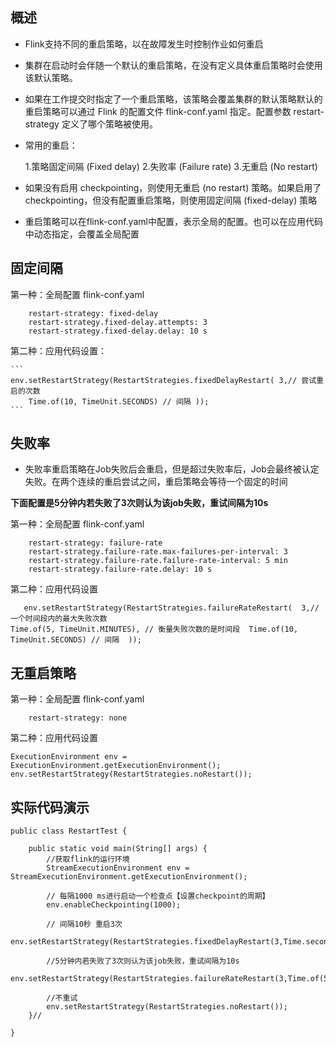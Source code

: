 
## 概述

* Flink支持不同的重启策略，以在故障发生时控制作业如何重启
* 集群在启动时会伴随一个默认的重启策略，在没有定义具体重启策略时会使用该默认策略。
* 如果在工作提交时指定了一个重启策略，该策略会覆盖集群的默认策略默认的重启策略可以通过 Flink 的配置文件 flink-conf.yaml 指定。配置参数 restart-strategy 定义了哪个策略被使用。
* 常用的重启：

  1.策略固定间隔 (Fixed delay)
  2.失败率 (Failure rate)
  3.无重启 (No restart)

* 如果没有启用 checkpointing，则使用无重启 (no restart) 策略。如果启用了 checkpointing，但没有配置重启策略，则使用固定间隔 (fixed-delay) 策略
* 重启策略可以在flink-conf.yaml中配置，表示全局的配置。也可以在应用代码中动态指定，会覆盖全局配置


## 固定间隔

第一种：全局配置 flink-conf.yaml
```
	restart-strategy: fixed-delay 
	restart-strategy.fixed-delay.attempts: 3 
	restart-strategy.fixed-delay.delay: 10 s
```
第二种：应用代码设置：

    ```
    env.setRestartStrategy(RestartStrategies.fixedDelayRestart( 3,// 尝试重启的次数 
        Time.of(10, TimeUnit.SECONDS) // 间隔 ));
    ```

## 失败率

* 失败率重启策略在Job失败后会重启，但是超过失败率后，Job会最终被认定失败。在两个连续的重启尝试之间，重启策略会等待一个固定的时间

**下面配置是5分钟内若失败了3次则认为该job失败，重试间隔为10s**

第一种：全局配置 flink-conf.yaml
```
    restart-strategy: failure-rate  
	restart-strategy.failure-rate.max-failures-per-interval: 3  
	restart-strategy.failure-rate.failure-rate-interval: 5 min  
	restart-strategy.failure-rate.delay: 10 s
```

第二种：应用代码设置

```
   env.setRestartStrategy(RestartStrategies.failureRateRestart(  3,//一个时间段内的最大失败次数  
Time.of(5, TimeUnit.MINUTES), // 衡量失败次数的是时间段  Time.of(10, TimeUnit.SECONDS) // 间隔  ));
```

## 无重启策略

第一种：全局配置 flink-conf.yaml

```
	restart-strategy: none
```

第二种：应用代码设置
```
ExecutionEnvironment env = ExecutionEnvironment.getExecutionEnvironment(); 	env.setRestartStrategy(RestartStrategies.noRestart());

```


## 实际代码演示

```
public class RestartTest {

    public static void main(String[] args) {
        //获取flink的运行环境
        StreamExecutionEnvironment env = StreamExecutionEnvironment.getExecutionEnvironment();

        // 每隔1000 ms进行启动一个检查点【设置checkpoint的周期】
        env.enableCheckpointing(1000);

        // 间隔10秒 重启3次
        env.setRestartStrategy(RestartStrategies.fixedDelayRestart(3,Time.seconds(10)));

        //5分钟内若失败了3次则认为该job失败，重试间隔为10s
        env.setRestartStrategy(RestartStrategies.failureRateRestart(3,Time.of(5,TimeUnit.MINUTES),Time.of(10,TimeUnit.SECONDS)));

        //不重试
        env.setRestartStrategy(RestartStrategies.noRestart());
    }//

}
```
